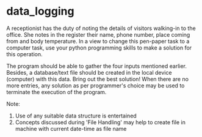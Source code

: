 # data_logging
A receptionist has the duty of noting the details of visitors walking-in to the office. She notes in the register their name, phone number, place coming from and body temperature. In a view to change this pen-paper task to a computer task, use your python programming skills to make a solution for this operation.


The program should be able to gather the four inputs mentioned earlier. Besides, a database/text file should be created in the local device (computer) with this data. Bring out the best solution! When there are no more entries, any solution as per programmer's choice may be used to terminate the execution of the program.

Note:
1. Use of any suitable data structure is entertained
2. Concepts discussed during 'File Handling' may help to create file in machine with current date-time as file name
